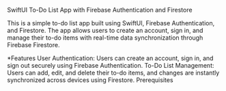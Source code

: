 SwiftUI To-Do List App with Firebase Authentication and Firestore

This is a simple to-do list app built using SwiftUI, Firebase Authentication, and Firestore. The app allows users to create an account, sign in, and manage their to-do items with real-time data synchronization through Firebase Firestore.

*Features
User Authentication: Users can create an account, sign in, and sign out securely using Firebase Authentication.
To-Do List Management: Users can add, edit, and delete their to-do items, and changes are instantly synchronized across devices using Firestore.
Prerequisites


